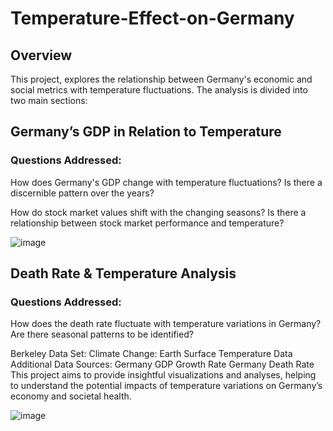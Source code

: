 # Temperature-Effect-on-Germany

## Overview
This project, explores the relationship between Germany's economic and social metrics with temperature fluctuations. The analysis is divided into two main sections:

## Germany’s GDP in Relation to Temperature

### Questions Addressed:

How does Germany's GDP change with temperature fluctuations?
Is there a discernible pattern over the years?


How do stock market values shift with the changing seasons?
Is there a relationship between stock market performance and temperature?

![image](https://github.com/MuhammadHaziq1337/Temperature-Effect-on-Germany/assets/148570176/937c76e8-7308-4de8-a0de-3ecb562b47f5)


## Death Rate & Temperature Analysis

### Questions Addressed:
How does the death rate fluctuate with temperature variations in Germany?
Are there seasonal patterns to be identified?

Berkeley Data Set:
Climate Change: Earth Surface Temperature Data
Additional Data Sources:
Germany GDP Growth Rate
Germany Death Rate
This project aims to provide insightful visualizations and analyses, helping to understand the potential impacts of temperature variations on Germany’s economy and societal health.


![image](https://github.com/MuhammadHaziq1337/Temperature-Effect-on-Germany/assets/148570176/93d121ba-7a2c-4d43-9176-b7fd7a861fc4)


